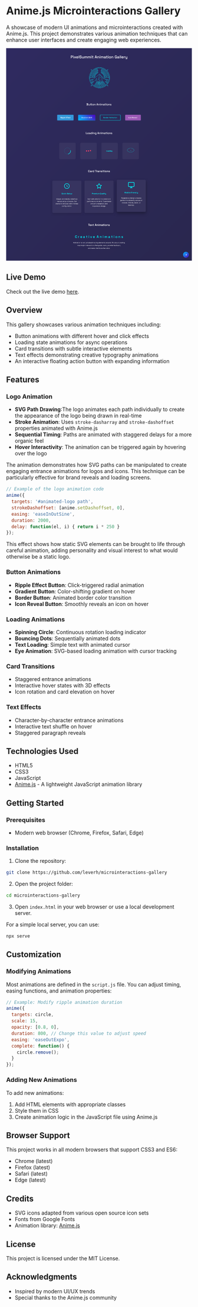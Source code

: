 # Anime.js Microinteractions Gallery

A showcase of modern UI animations and microinteractions created with Anime.js. This project demonstrates various animation techniques that can enhance user interfaces and create engaging web experiences.

![Microinteractions Demo](/assests/readme-screenshot.png)

## Live Demo
Check out the live demo [here](https://hilarious-caramel-49e114.netlify.app/).

## Overview

This gallery showcases various animation techniques including:

- Button animations with different hover and click effects
- Loading state animations for async operations
- Card transitions with subtle interactive elements
- Text effects demonstrating creative typography animations
- An interactive floating action button with expanding information

## Features

### Logo Animation
- **SVG Path Drawing**:The logo animates each path individually to create the appearance of the logo being drawn in real-time
- **Stroke Animation**: Uses `stroke-dasharray` and `stroke-dashoffset` properties animated with Anime.js
- **Sequential Timing**: Paths are animated with staggered delays for a more organic feel
- **Hover Interactivity**: The animation can be triggered again by hovering over the logo

The animation demonstrates how SVG paths can be manipulated to create engaging entrance animations for logos and icons. This technique can be particularly effective for brand reveals and loading screens.

```javascript
// Example of the logo animation code
anime({
  targets: '#animated-logo path',
  strokeDashoffset: [anime.setDashoffset, 0],
  easing: 'easeInOutSine',
  duration: 2000,
  delay: function(el, i) { return i * 250 }
});
```

This effect shows how static SVG elements can be brought to life through careful animation, adding personality and visual interest to what would otherwise be a static logo.

### Button Animations
- **Ripple Effect Button**: Click-triggered radial animation
- **Gradient Button**: Color-shifting gradient on hover
- **Border Button**: Animated border color transition
- **Icon Reveal Button**: Smoothly reveals an icon on hover

### Loading Animations
- **Spinning Circle**: Continuous rotation loading indicator
- **Bouncing Dots**: Sequentially animated dots
- **Text Loading**: Simple text with animated cursor
- **Eye Animation**: SVG-based loading animation with cursor tracking

### Card Transitions
- Staggered entrance animations
- Interactive hover states with 3D effects
- Icon rotation and card elevation on hover

### Text Effects
- Character-by-character entrance animations
- Interactive text shuffle on hover
- Staggered paragraph reveals

## Technologies Used

- HTML5
- CSS3
- JavaScript
- [Anime.js](https://animejs.com/) - A lightweight JavaScript animation library

## Getting Started

### Prerequisites
- Modern web browser (Chrome, Firefox, Safari, Edge)

### Installation

1. Clone the repository:
```bash
git clone https://github.com/leverh/microinteractions-gallery
```

2. Open the project folder:
```bash
cd microinteractions-gallery
```

3. Open `index.html` in your web browser or use a local development server.

For a simple local server, you can use:
```bash
npx serve
```

## Customization

### Modifying Animations

Most animations are defined in the `script.js` file. You can adjust timing, easing functions, and animation properties:

```javascript
// Example: Modify ripple animation duration
anime({
  targets: circle,
  scale: 15,
  opacity: [0.8, 0],
  duration: 800, // Change this value to adjust speed
  easing: 'easeOutExpo',
  complete: function() {
    circle.remove();
  }
});
```

### Adding New Animations

To add new animations:

1. Add HTML elements with appropriate classes
2. Style them in CSS
3. Create animation logic in the JavaScript file using Anime.js

## Browser Support

This project works in all modern browsers that support CSS3 and ES6:
- Chrome (latest)
- Firefox (latest)
- Safari (latest)
- Edge (latest)

## Credits

- SVG icons adapted from various open source icon sets
- Fonts from Google Fonts
- Animation library: [Anime.js](https://animejs.com/)

## License

This project is licensed under the MIT License.

## Acknowledgments

- Inspired by modern UI/UX trends
- Special thanks to the Anime.js community
